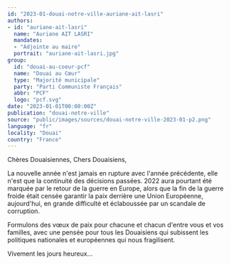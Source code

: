 ```yaml
---
id: "2023-01-douai-notre-ville-auriane-ait-lasri"
authors:
- id: "auriane-ait-lasri"
  name: "Auriane AIT LASRI"
  mandates: 
  - "Adjointe au maire"
  portrait: "auriane-ait-lasri.jpg"
group:
  id: "douai-au-coeur-pcf"
  name: "Douai au Cœur"
  type: "Majorité municipale"
  party: "Parti Communiste Français"
  abbr: "PCF"
  logo: "pcf.svg"
date: "2023-01-01T00:00:00Z"
publication: "douai-notre-ville"
source: "public/images/sources/douai-notre-ville-2023-01-p2.png"
language: "fr"
locality: "Douai"
country: "France"
---
```


Chères Douaisiennes, Chers Douaisiens,

La nouvelle année n'est jamais en rupture avec l'année précédente, elle n'est que la continuité des décisions passées. 2022 aura pourtant été marquée par le retour de la guerre en Europe, alors que la fin de la guerre froide était censée garantir la paix derrière une Union Européenne, aujourd'hui, en grande difficulté et éclaboussée par un scandale de corruption.

Formulons des vœux de paix pour chacune et chacun d'entre vous et vos familles, avec une pensée pour tous les Douaisiens qui subissent les politiques nationales et européennes qui nous fragilisent.

Vivement les jours heureux…
